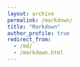 ```yaml
---
layout: archive
permalink: /markdown/
title: "Markdown"
author_profile: true
redirect_from: 
  - /md/
  - /markdown.html
---
```





